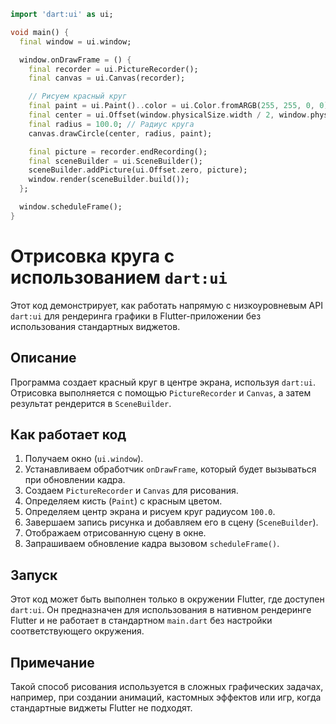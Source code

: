```dart
import 'dart:ui' as ui;

void main() {
  final window = ui.window;

  window.onDrawFrame = () {
    final recorder = ui.PictureRecorder();
    final canvas = ui.Canvas(recorder);

    // Рисуем красный круг
    final paint = ui.Paint()..color = ui.Color.fromARGB(255, 255, 0, 0); // Красный цвет
    final center = ui.Offset(window.physicalSize.width / 2, window.physicalSize.height / 2); // Центр экрана
    final radius = 100.0; // Радиус круга
    canvas.drawCircle(center, radius, paint);

    final picture = recorder.endRecording();
    final sceneBuilder = ui.SceneBuilder();
    sceneBuilder.addPicture(ui.Offset.zero, picture);
    window.render(sceneBuilder.build());
  };

  window.scheduleFrame();
}
```

# Отрисовка круга с использованием `dart:ui`

Этот код демонстрирует, как работать напрямую с низкоуровневым API `dart:ui` для рендеринга графики в Flutter-приложении без использования стандартных виджетов.

## Описание

Программа создает красный круг в центре экрана, используя `dart:ui`. Отрисовка выполняется с помощью `PictureRecorder` и `Canvas`, а затем результат рендерится в `SceneBuilder`.

## Как работает код

1. Получаем окно (`ui.window`).
2. Устанавливаем обработчик `onDrawFrame`, который будет вызываться при обновлении кадра.
3. Создаем `PictureRecorder` и `Canvas` для рисования.
4. Определяем кисть (`Paint`) с красным цветом.
5. Определяем центр экрана и рисуем круг радиусом `100.0`.
6. Завершаем запись рисунка и добавляем его в сцену (`SceneBuilder`).
7. Отображаем отрисованную сцену в окне.
8. Запрашиваем обновление кадра вызовом `scheduleFrame()`.

## Запуск

Этот код может быть выполнен только в окружении Flutter, где доступен `dart:ui`. Он предназначен для использования в нативном рендеринге Flutter и не работает в стандартном `main.dart` без настройки соответствующего окружения.

## Примечание

Такой способ рисования используется в сложных графических задачах, например, при создании анимаций, кастомных эффектов или игр, когда стандартные виджеты Flutter не подходят.
